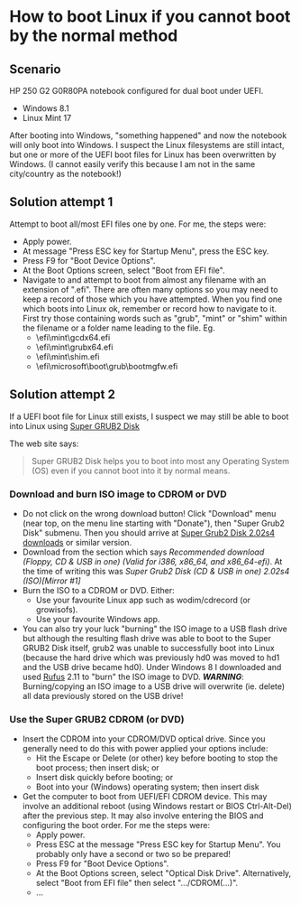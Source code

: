 How to boot Linux if you cannot boot by the normal method
=========================================================

## Scenario

HP 250 G2 G0R80PA notebook configured for dual boot under UEFI.
- Windows 8.1
- Linux Mint 17

After booting into Windows, "something happened" and now the notebook
will only boot into Windows. I suspect the Linux filesystems are still
intact, but one or more of the UEFI boot files for Linux has been
overwritten by Windows. (I cannot easily verify this because I am not
in the same city/country as the notebook!)

## Solution attempt 1

Attempt to boot all/most EFI files one by one. For me, the steps were:
- Apply power.
- At message "Press ESC key for Startup Menu", press the ESC key.
- Press F9 for "Boot Device Options".
- At the Boot Options screen, select "Boot from EFI file".
- Navigate to and attempt to boot from almost any filename with
  an extension of ".efi". There are often many options so you may
  need to keep a record of those which you have attempted. When you
  find one which boots into Linux ok, remember or record how to
  navigate to it. First try those containing words such as "grub",
  "mint" or "shim" within the filename or a folder name leading to
  the file. Eg.
  * \efi\mint\gcdx64.efi
  * \efi\mint\grubx64.efi
  * \efi\mint\shim.efi
  * \efi\microsoft\boot\grub\bootmgfw.efi

## Solution attempt 2

If a UEFI boot file for Linux still exists, I suspect we may still be able to
boot into Linux using [Super GRUB2 Disk](http://www.supergrubdisk.org/super-grub2-disk/)

The web site says:

> Super GRUB2 Disk helps you to boot into most any Operating System (OS)
> even if you cannot boot into it by normal means.

### Download and burn ISO image to CDROM or DVD

- Do not click on the wrong download button! Click "Download" menu (near
  top, on the menu line starting with "Donate"), then "Super Grub2 Disk"
  submenu. Then you should arrive at
  [Super Grub2 Disk 2.02s4 downloads](http://www.supergrubdisk.org/category/download/supergrub2diskdownload/super-grub2-disk-stable/)
  or similar version.
- Download from the section which says *Recommended download (Floppy, CD &
  USB in one) (Valid for i386, x86_64, and x86_64-efi)*. At the time of
  writing this was *Super Grub2 Disk (CD & USB in one) 2.02s4 (ISO)[Mirror #1]*
- Burn the ISO to a CDROM or DVD. Either:
  * Use your favourite Linux app such as wodim/cdrecord (or growisofs).
  * Use your favourite Windows app.
- You can also try your luck "burning" the ISO image to a USB flash drive
  but although the resulting flash drive was able to boot to the
  Super GRUB2 Disk itself, grub2 was unable to successfully boot into
  Linux (because the hard drive which was previously hd0 was moved to
  hd1 and the USB drive became hd0). Under Windows 8 I downloaded and
  used [Rufus](https://rufus.akeo.ie/) 2.11 to "burn" the ISO image to DVD.
  ***WARNING***: Burning/copying an ISO image to a USB drive will
  overwrite (ie. delete) all data previously stored on the USB drive!

### Use the Super GRUB2 CDROM (or DVD)

- Insert the CDROM into your CDROM/DVD optical drive.
  Since you generally need to do this with power applied your options include:
  * Hit the Escape or Delete (or other) key before booting to stop the boot
    process; then insert disk; or
  * Insert disk quickly before booting; or
  * Boot into your (Windows) operating system; then insert disk
- Get the computer to boot from UEFI/EFI CDROM device. This may involve an
  additional reboot (using Windows restart or BIOS Ctrl-Alt-Del) after the
  previous step. It may also involve entering the BIOS and configuring the
  boot order. For me the steps were:
  * Apply power.
  * Press ESC at the message "Press ESC key for Startup Menu". You probably
    only have a second or two so be prepared!
  * Press F9 for "Boot Device Options".
  * At the Boot Options screen, select "Optical Disk Drive". Alternatively,
    select "Boot from EFI file" then select ".../CDROM(...)".
  * ...

